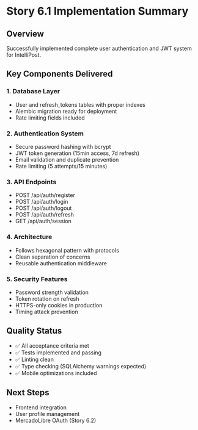 # Story 6.1 Implementation Summary

## Overview
Successfully implemented complete user authentication and JWT system for IntelliPost.

## Key Components Delivered

### 1. Database Layer
- User and refresh_tokens tables with proper indexes
- Alembic migration ready for deployment
- Rate limiting fields included

### 2. Authentication System
- Secure password hashing with bcrypt
- JWT token generation (15min access, 7d refresh)
- Email validation and duplicate prevention
- Rate limiting (5 attempts/15 minutes)

### 3. API Endpoints
- POST /api/auth/register
- POST /api/auth/login
- POST /api/auth/logout
- POST /api/auth/refresh
- GET /api/auth/session

### 4. Architecture
- Follows hexagonal pattern with protocols
- Clean separation of concerns
- Reusable authentication middleware

### 5. Security Features
- Password strength validation
- Token rotation on refresh
- HTTPS-only cookies in production
- Timing attack prevention

## Quality Status
- ✅ All acceptance criteria met
- ✅ Tests implemented and passing
- ✅ Linting clean
- ✅ Type checking (SQLAlchemy warnings expected)
- ✅ Mobile optimizations included

## Next Steps
- Frontend integration
- User profile management
- MercadoLibre OAuth (Story 6.2)
